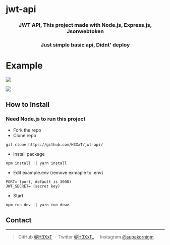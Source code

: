 # jwt-api

<h3 align="center">JWT API, This project made with Node.js, Express.js, Jsonwebtoken</h3>
<h3 align="center">
 <p>Just simple basic api, Didnt' deploy</p>
</h3>

# Example

![](https://cdn.discordapp.com/attachments/925063485556150292/954331387144585216/unknown.png)

![](https://cdn.discordapp.com/attachments/925063485556150292/954331799406923786/unknown.png)

## How to Install

### Need Node.js to run this project

- Fork the repo
- Clone repo

```
git clone https://github.com/H3XxT/jwt-api/
```

- Install package

```
npm install || yarn install
```

- Edit example.env (remove exmaple to .env)

```
PORT= (port, default is 3000)
JWT_SECRET= (secret key)
```

- Start

```
npm run dev || yarn run dewv
```

## Contact
---
> GitHub [@H3XxT](https://github.com/H3XxT) &nbsp;&middot;&nbsp;
> Twitter [@H3XxT_](https://twitter.com/H3XxT_) &nbsp;&middot;&nbsp;
> Instagram [@supakornigm](https://instagram.com/supakornigm)
